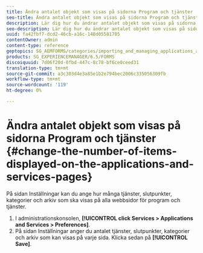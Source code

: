 ```yaml
---
title: Ändra antalet objekt som visas på sidorna Program och tjänster
seo-title: Ändra antalet objekt som visas på sidorna Program och tjänster
description: Lär dig hur du ändrar antalet objekt som visas på sidorna Program och tjänster.
seo-description: Lär dig hur du ändrar antalet objekt som visas på sidorna Program och tjänster.
uuid: fa42fbf7-dcd2-46cb-a16c-148d05581705
contentOwner: admin
content-type: reference
geptopics: SG_AEMFORMS/categories/importing_and_managing_applications_and_archives
products: SG_EXPERIENCEMANAGER/6.5/FORMS
discoiquuid: 7d06f20d-0fbd-447c-8c78-bf6ce0ceed31
translation-type: tm+mt
source-git-commit: a3c303d4e3a85e1b2e794bec2006c335056309fb
workflow-type: tm+mt
source-wordcount: '119'
ht-degree: 0%

---
```



# Ändra antalet objekt som visas på sidorna Program och tjänster {#change-the-number-of-items-displayed-on-the-applications-and-services-pages}

På sidan Inställningar kan du ange hur många tjänster, slutpunkter, kategorier och arkiv som ska visas på alla webbsidor för program och tjänster.

1. I administrationskonsolen, **[!UICONTROL click Services > Applications and Services > Preferences]**.
1. På sidan Inställningar anger du antalet tjänster, slutpunkter, kategorier och arkiv som kan visas på varje sida. Klicka sedan på **[!UICONTROL Save]**.

